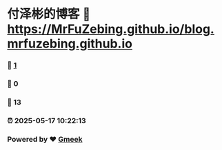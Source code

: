 # 付泽彬的博客 :link: https://MrFuZebing.github.io/blog.mrfuzebing.github.io 
### :page_facing_up: [1](https://MrFuZebing.github.io/blog.mrfuzebing.github.io/tag.html) 
### :speech_balloon: 0 
### :hibiscus: 13 
### :alarm_clock: 2025-05-17 10:22:13 
### Powered by :heart: [Gmeek](https://github.com/Meekdai/Gmeek)
